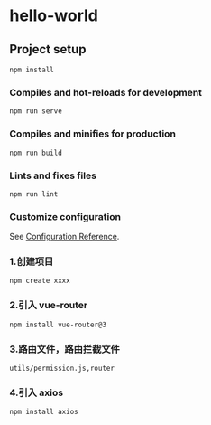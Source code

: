 # hello-world

## Project setup

```
npm install
```

### Compiles and hot-reloads for development

```
npm run serve
```

### Compiles and minifies for production

```
npm run build
```

### Lints and fixes files

```
npm run lint
```

### Customize configuration

See [Configuration Reference](https://cli.vuejs.org/config/).

### 1.创建项目

```
npm create xxxx
```

### 2.引入 vue-router

```
npm install vue-router@3
```

### 3.路由文件，路由拦截文件

```
utils/permission.js,router
```

### 4.引入 axios

```
npm install axios
```
